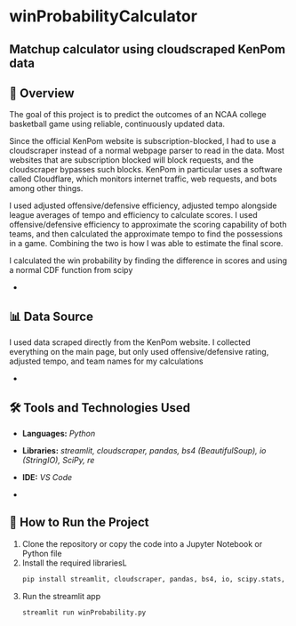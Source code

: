 # winProbabilityCalculator
## Matchup calculator using cloudscraped KenPom data



## 🏀 Overview
The goal of this project is to predict the outcomes of an NCAA college basketball game using reliable, continuously updated data.

Since the official KenPom website is subscription-blocked, I had to use a cloudscraper instead of a normal webpage parser to read in the data. Most websites that are subscription blocked will block requests, and the cloudscraper bypasses such blocks. KenPom in particular uses a software called Cloudflare, which monitors internet traffic, web requests, and bots among other things. 

I used adjusted offensive/defensive efficiency, adjusted tempo alongside league averages of tempo and efficiency to calculate scores. I used offensive/defensive efficiency to approximate the scoring capability of both teams, and then calculated the approximate tempo to find the possessions in a game. Combining the two is how I was able to estimate the final score.

I calculated the win probability by finding the difference in scores and using a normal CDF function from scipy

-

## 📊 Data Source 
I used data scraped directly from the KenPom website. I collected everything on the main page, but only used offensive/defensive rating, adjusted tempo, and team names for my calculations

-

## 🛠️ Tools and Technologies Used
- **Languages:** *Python*
- **Libraries:** *streamlit, cloudscraper, pandas, bs4 (BeautifulSoup), io (StringIO), SciPy, re*
- **IDE:** *VS Code*

-

## 🚀 How to Run the Project
1. Clone the repository or copy the code into a Jupyter Notebook or Python file
2. Install the required librariesL
   ```bash
   pip install streamlit, cloudscraper, pandas, bs4, io, scipy.stats, re
3. Run the streamlit app
   ```bash
   streamlit run winProbability.py

